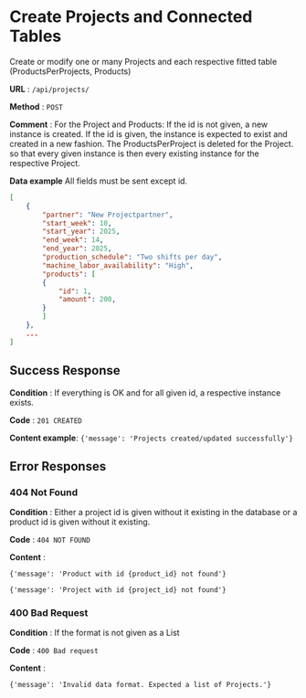 # Create Projects and Connected Tables

Create or modify one or many Projects and each respective fitted table (ProductsPerProjects, Products)

**URL** : `/api/projects/`

**Method** : `POST`

**Comment** : For the Project and Products: If the id is not given, a new instance is created. If the id is given, the instance is expected to exist and created in a new fashion. The ProductsPerProject is deleted for the Project. so that every given instance is then every existing instance for the respective Project.

**Data example** All fields must be sent except id.

```json
[
    {
        "partner": "New Projectpartner",
        "start_week": 10,
        "start_year": 2025,
        "end_week": 14,
        "end_year": 2025,
        "production_schedule": "Two shifts per day",
        "machine_labor_availability": "High",
        "products": [
        {
            "id": 1,
            "amount": 200,
        }
        ]
    },
    ...
]
```

## Success Response

**Condition** : If everything is OK and for all given id, a respective instance exists.

**Code** : `201 CREATED`

**Content example**: `{'message': 'Projects created/updated successfully'}`

## Error Responses

### 404 Not Found

**Condition** : Either a project id is given without it existing in the database or a product id is given without it existing.

**Code** : `404 NOT FOUND`

**Content** : 

`{'message': 'Product with id {product_id} not found'}`

`{'message': 'Project with id {project_id} not found'}`

### 400 Bad Request

**Condition** : If the format is not given as a List

**Code** : `400 Bad request`

**Content** : 

`{'message': 'Invalid data format. Expected a list of Projects.'}`

